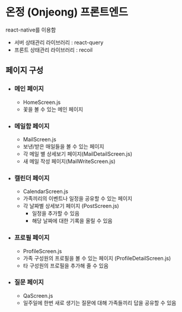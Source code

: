 # 온정 (Onjeong) 프론트엔드

react-native를 이용함

- 서버 상태관리 라이브러리 : react-query
- 프론트 상태관리 라이브러리 : recoil

## 페이지 구성

- ### 메인 페이지

  - HomeScreen.js
  - 꽃을 볼 수 있는 메인 페이지
  
- ### 메일함 페이지
  
  - MailScreen.js
  - 보낸/받은 매일들을 볼 수 있는 페이지
  - 각 메일 별 상세보기 페이지(MailDetailScreen.js)
  - 새 메일 작성 페이지(MailWriteScreen.js)

- ### 캘린더 페이지

  - CalendarScreen.js
  - 가족끼리의 이벤트나 일정을 공유할 수 있는 페이지
  - 각 날짜별 상세보기 페이지 (PostScreen.js)
    - 일정을 추가할 수 있음
    - 해당 날짜에 대한 기록을 올릴 수 있음

- ### 프로필 페이지

  - ProfileScreen.js
  - 가족 구성원의 프로필을 볼 수 있는 페이지 (ProfileDetailScreen.js)
  - 타 구성원의 프로필을 추가해 줄 수 있음

- ### 질문 페이지
  - QaScreen.js
  - 일주일에 한번 새로 생기는 질문에 대해 가족들끼리 답을 공유할 수 있음
